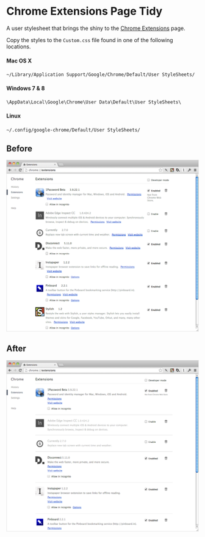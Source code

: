 # Chrome Extensions Page Tidy

A user stylesheet that brings the shiny to the [Chrome Extensions](https://support.google.com/chrome/answer/187443) page.

Copy the styles to the `Custom.css` file found in one of the following locations.

#### Mac OS X
`~/Library/Application Support/Google/Chrome/Default/User StyleSheets/`

#### Windows 7 & 8
`\AppData\Local\Google\Chrome\User Data\Default\User StyleSheets\`

#### Linux
`~/.config/google-chrome/Default/User StyleSheets/`

## Before

![Chrome Extensions Page — Before](images/screenshot-before.png)

## After

![Chrome Extensions Page — After](images/screenshot-after.png)
